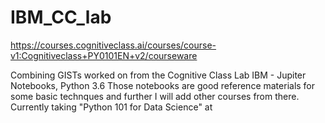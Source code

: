 # IBM_CC_lab
https://courses.cognitiveclass.ai/courses/course-v1:Cognitiveclass+PY0101EN+v2/courseware

Combining GISTs worked on from the Cognitive Class Lab IBM - Jupiter Notebooks, Python 3.6
Those notebooks are good reference materials for some basic technques and further I will add other courses from there. Currently taking "Python 101 for Data Science" at 
